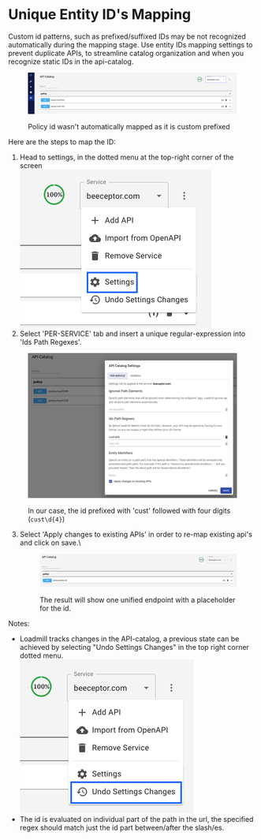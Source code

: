 # Unique Entity ID's Mapping

Custom id patterns, such as prefixed/suffixed IDs may be not recognized automatically during the mapping stage. Use entity IDs mapping settings to prevent duplicate APIs, to streamline catalog organization and when you recognize static IDs in the api-catalog.

<figure><img src="../../../.gitbook/assets/image (3) (1) (1).png" alt=""><figcaption><p>Policy id wasn't automatically mapped as it is custom prefixed</p></figcaption></figure>

Here are the steps to map the ID:

1. Head to settings, in the dotted menu at the top-right corner of the screen\
   &#x20;![](<../../../.gitbook/assets/image (4) (1) (1) (2).png>)
2. Select 'PER-SERVICE' tab and insert a unique regular-expression into 'Ids Path Regexes'.

<figure><img src="../../../.gitbook/assets/image (6) (1).png" alt=""><figcaption><p>In our case, the id prefixed with 'cust' followed with four digits (<code>cust\d{4}</code>)</p></figcaption></figure>

3.  Select 'Apply changes to existing APIs' in order to re-map existing api's and click on save.\


    <figure><img src="../../../.gitbook/assets/image (7) (1).png" alt=""><figcaption><p>The result will show one unified endpoint with a placeholder for the id.</p></figcaption></figure>



Notes:

* Loadmill tracks changes in the API-catalog, a previous state can be achieved by selecting "Undo Settings Changes" in the top right corner dotted menu.\
  ![](<../../../.gitbook/assets/image (9) (1).png>)
* The id is evaluated on individual part of the path in the url, the specified regex should match just the id part between/after the slash/es.
